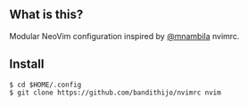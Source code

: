 ## What is this?

Modular NeoVim configuration inspired by [@mnambila](https://github.com/mnabila/nvimrc) nvimrc.

## Install

```
$ cd $HOME/.config
$ git clone https://github.com/bandithijo/nvimrc nvim
```

